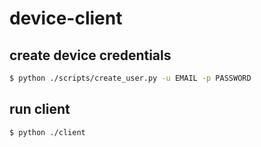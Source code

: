 # device-client

## create device credentials
```bash
$ python ./scripts/create_user.py -u EMAIL -p PASSWORD
```

## run client
```bash
$ python ./client
```